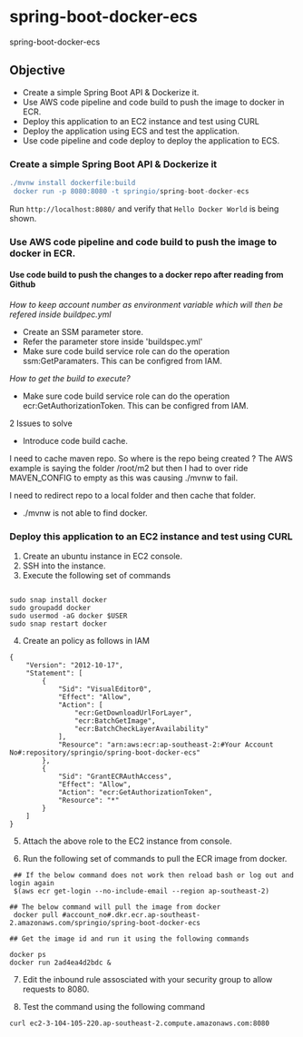 # spring-boot-docker-ecs
spring-boot-docker-ecs

## Objective

- Create a simple Spring Boot API & Dockerize it. 
- Use AWS code pipeline and code build to push the image to docker in ECR. 
- Deploy this application to an EC2 instance and test using CURL
- Deploy the application using ECS and test the application. 
- Use code pipeline and code deploy to deploy the application to ECS. 


### Create a simple Spring Boot API & Dockerize it

```groovy
./mvnw install dockerfile:build
 docker run -p 8080:8080 -t springio/spring-boot-docker-ecs

```

Run `http://localhost:8080/` and verify that `Hello Docker World` is being shown.

### Use AWS code pipeline and code build to push the image to docker in ECR. 

#### Use code build to push the changes to a docker repo after reading from Github

_How to keep account number as environment variable which will then be refered inside buildpec.yml_

- Create an SSM parameter store.
- Refer the parameter store inside 'buildspec.yml'
- Make sure code build service role can do the operation ssm:GetParamaters. This can be configred from IAM.

_How to get the build to execute?_

- Make sure code build service role can do the operation ecr:GetAuthorizationToken. This can be configred from IAM.

2 Issues to solve

- Introduce code build cache. 

I need to cache maven repo. So where is the repo being created ?
The AWS example is saying the folder /root/m2 but then I had to over ride MAVEN_CONFIG to empty as this was causing ./mvnw to fail.

I need to redirect repo to a local folder and then cache that folder. 

- ./mvnw is not able to find docker. 


### Deploy this application to an EC2 instance and test using CURL

1. Create an ubuntu instance in EC2 console.
2. SSH into the instance.
3. Execute the following set of commands

```

sudo snap install docker
sudo groupadd docker
sudo usermod -aG docker $USER
sudo snap restart docker

```

4. Create an policy as follows in IAM 

```
{
    "Version": "2012-10-17",
    "Statement": [
        {
            "Sid": "VisualEditor0",
            "Effect": "Allow",
            "Action": [
                "ecr:GetDownloadUrlForLayer",
                "ecr:BatchGetImage",
                "ecr:BatchCheckLayerAvailability"
            ],
            "Resource": "arn:aws:ecr:ap-southeast-2:#Your Account No#:repository/springio/spring-boot-docker-ecs"
        },
        {
            "Sid": "GrantECRAuthAccess",
            "Effect": "Allow",
            "Action": "ecr:GetAuthorizationToken",
            "Resource": "*"
        }
    ]
}
```
5. Attach the above role to the EC2 instance from console. 

6. Run the following set of commands to pull the ECR image from docker. 

```
 ## If the below command does not work then reload bash or log out and login again
 $(aws ecr get-login --no-include-email --region ap-southeast-2)

## The below command will pull the image from docker
 docker pull #account_no#.dkr.ecr.ap-southeast-2.amazonaws.com/springio/spring-boot-docker-ecs

## Get the image id and run it using the following commands

docker ps
docker run 2ad4ea4d2bdc &

```

7. Edit the inbound rule assosciated with your security group to allow requests to 8080.

8. Test the command using the following command

```
curl ec2-3-104-105-220.ap-southeast-2.compute.amazonaws.com:8080
```